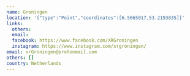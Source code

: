 ```yaml
---
name: Groningen
location: '{"type":"Point","coordinates":[6.5665017,53.2193835]}'
links:
  others: 
  email: 
  facebook: https://www.facebook.com/XRGroningen
  instagram: https://www.instagram.com/xrgroningen/
email: xrGroningen@protonmail.com
others: []
country: Netherlands
---
```

